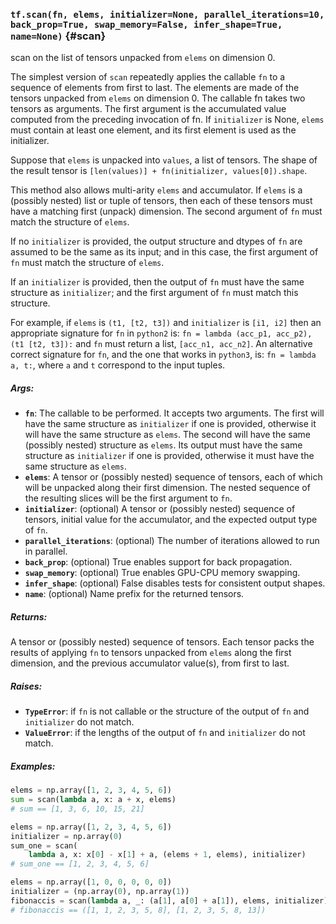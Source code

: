 ### `tf.scan(fn, elems, initializer=None, parallel_iterations=10, back_prop=True, swap_memory=False, infer_shape=True, name=None)` {#scan}

scan on the list of tensors unpacked from `elems` on dimension 0.

The simplest version of `scan` repeatedly applies the callable `fn` to a
sequence of elements from first to last. The elements are made of the tensors
unpacked from `elems` on dimension 0. The callable fn takes two tensors as
arguments. The first argument is the accumulated value computed from the
preceding invocation of fn. If `initializer` is None, `elems` must contain
at least one element, and its first element is used as the initializer.

Suppose that `elems` is unpacked into `values`, a list of tensors. The shape
of the result tensor is `[len(values)] + fn(initializer, values[0]).shape`.

This method also allows multi-arity `elems` and accumulator.  If `elems`
is a (possibly nested) list or tuple of tensors, then each of these tensors
must have a matching first (unpack) dimension.  The second argument of
`fn` must match the structure of `elems`.

If no `initializer` is provided, the output structure and dtypes of `fn`
are assumed to be the same as its input; and in this case, the first
argument of `fn` must match the structure of `elems`.

If an `initializer` is provided, then the output of `fn` must have the same
structure as `initializer`; and the first argument of `fn` must match
this structure.

For example, if `elems` is `(t1, [t2, t3])` and `initializer` is
`[i1, i2]` then an appropriate signature for `fn` in `python2` is:
`fn = lambda (acc_p1, acc_p2), (t1 [t2, t3]):` and `fn` must return a list,
`[acc_n1, acc_n2]`.  An alternative correct signature for `fn`, and the
 one that works in `python3`, is:
`fn = lambda a, t:`, where `a` and `t` correspond to the input tuples.

##### Args:


*  <b>`fn`</b>: The callable to be performed.  It accepts two arguments.  The first
    will have the same structure as `initializer` if one is provided,
    otherwise it will have the same structure as `elems`.  The second
    will have the same (possibly nested) structure as `elems`.  Its output
    must have the same structure as `initializer` if one is provided,
    otherwise it must have the same structure as `elems`.
*  <b>`elems`</b>: A tensor or (possibly nested) sequence of tensors, each of which
    will be unpacked along their first dimension.  The nested sequence
    of the resulting slices will be the first argument to `fn`.
*  <b>`initializer`</b>: (optional) A tensor or (possibly nested) sequence of tensors,
    initial value for the accumulator, and the expected output type of `fn`.
*  <b>`parallel_iterations`</b>: (optional) The number of iterations allowed to run
    in parallel.
*  <b>`back_prop`</b>: (optional) True enables support for back propagation.
*  <b>`swap_memory`</b>: (optional) True enables GPU-CPU memory swapping.
*  <b>`infer_shape`</b>: (optional) False disables tests for consistent output shapes.
*  <b>`name`</b>: (optional) Name prefix for the returned tensors.

##### Returns:

  A tensor or (possibly nested) sequence of tensors.  Each tensor packs the
  results of applying `fn` to tensors unpacked from `elems` along the first
  dimension, and the previous accumulator value(s), from first to last.

##### Raises:


*  <b>`TypeError`</b>: if `fn` is not callable or the structure of the output of
    `fn` and `initializer` do not match.
*  <b>`ValueError`</b>: if the lengths of the output of `fn` and `initializer`
    do not match.

##### Examples:

  ```python
  elems = np.array([1, 2, 3, 4, 5, 6])
  sum = scan(lambda a, x: a + x, elems)
  # sum == [1, 3, 6, 10, 15, 21]
  ```

  ```python
  elems = np.array([1, 2, 3, 4, 5, 6])
  initializer = np.array(0)
  sum_one = scan(
      lambda a, x: x[0] - x[1] + a, (elems + 1, elems), initializer)
  # sum_one == [1, 2, 3, 4, 5, 6]
  ```

  ```python
  elems = np.array([1, 0, 0, 0, 0, 0])
  initializer = (np.array(0), np.array(1))
  fibonaccis = scan(lambda a, _: (a[1], a[0] + a[1]), elems, initializer)
  # fibonaccis == ([1, 1, 2, 3, 5, 8], [1, 2, 3, 5, 8, 13])
  ```

